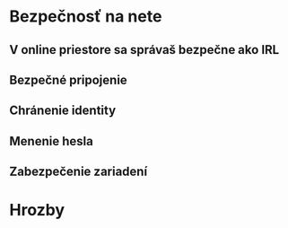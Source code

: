 # Bezpečnosť na nete

## V online priestore sa správaš bezpečne ako IRL

## Bezpečné pripojenie

## Chránenie identity

## Menenie hesla

## Zabezpečenie zariadení

# Hrozby

